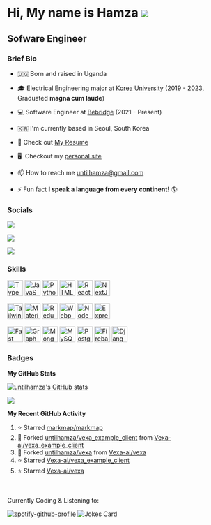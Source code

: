# Hi, My name is Hamza ![](https://user-images.githubusercontent.com/18350557/176309783-0785949b-9127-417c-8b55-ab5a4333674e.gif)

## Sofware Engineer

<!-- I'm a self-taught and driven software engineer with a passion for building and a background in electrical engineering. Graduated magna cum laude from Korea University. A Ugandan national and now based in South Korea, using my skills to deliver innovative solutions every day. Continuously learning and improving to push boundaries. -->

### Brief Bio

- 🇺🇬 Born and raised in Uganda
- :mortar_board: Electrical Engineering major at [Korea University](https://www.korea.edu/mbshome/mbs/en/index.do) (2019 - 2023, Graduated **magna cum laude**)
- :computer: Software Engineer at [Bebridge](https://www.slid.cc) (2021 - Present)
- :kr: I'm currently based in Seoul, South Korea
- :scroll: Check out [My Resume](https://untilhamza.github.io/assets/pdf/240619_Kyamanywa-Hamza-NVIDIA-resume.pdf)
- 🖥️  Checkout my [personal site](http://untilhamza.github.io/)
- 📫 How to reach me [untilhamza@gmail.com](mailto:untilhamza@gmail.com)

- ⚡ Fun fact **I speak a language from every continent!** 🌎

<!-- Born and raised in Uganda, but I've been living and breathing code ever since I picked up that C-language book. I may have graduated **magna cum laude** in Electrical Engineering at [Korea University](https://www.korea.edu/mbshome/mbs/en/index.do), but my true passion is in software development. I've been coding up a storm and loving every minute of it. I'm currently based in Seoul, where I'm living my best life as a self-taught, passionate software engineer. -->

<!-- I'm a self-taught and passionate Ugandan Software engineer based in Seoul. I gradudated **magna cum laude** from Electrical Engineering at [Korea University](https://www.korea.edu/mbshome/mbs/en/index.do). My passion for software far exceeded my love for electrical engineering and I haven't stopped coding since I picked up that C-langauge book. -->

### Socials

<!-- <a href="https://www.github.com/untilhamza" target="_blank" rel="noreferrer"><img
src="https://img.shields.io/github/followers/untilhamza?logo=github&style=for-the-badge&color=0891b2&labelColor=1c1917" /></a> -->

<a href="https://www.linkedin.com/in/untilhamza" target="_blank" rel="noreferrer"><img 
src="https://img.shields.io/badge/-LinkedIn-0891b2?style=for-the-badge&logo=linkedin&logoColor=ffffff&labelColor=1c1917" /></a>

<a href="https://www.twitter.com/untilhamza" target="_blank" rel="noreferrer"><img
src="https://img.shields.io/badge/-Twitter-0891b2?style=for-the-badge&logo=twitter&logoColor=ffffff&labelColor=1c1917" /></a>

<!-- stack over flow -->

<a href="https://stackoverflow.com/users/13889098/hamza-kyamanywa" target="_blank" rel="noreferrer"><img
src="https://img.shields.io/badge/-StackOverflow-0891b2?style=for-the-badge&logo=stackoverflow&logoColor=ffffff&labelColor=1c1917" /></a>

<!-- Total profile views -->

### Skills

<p align="left">
<a href="https://www.typescriptlang.org/" target="_blank" rel="noreferrer"><img src="https://raw.githubusercontent.com/danielcranney/readme-generator/main/public/icons/skills/typescript-colored.svg" width="36" height="36" alt="TypeScript" /></a>
<a href="https://developer.mozilla.org/en-US/docs/Web/JavaScript" target="_blank" rel="noreferrer"><img src="https://raw.githubusercontent.com/danielcranney/readme-generator/main/public/icons/skills/javascript-colored.svg" width="36" height="36" alt="JavaScript" /></a>
<a href="https://www.python.org/" target="_blank" rel="noreferrer"><img src="https://raw.githubusercontent.com/danielcranney/readme-generator/main/public/icons/skills/python-colored.svg" width="36" height="36" alt="Python" /></a>
<a href="https://developer.mozilla.org/en-US/docs/Glossary/HTML5" target="_blank" rel="noreferrer"><img src="https://raw.githubusercontent.com/danielcranney/readme-generator/main/public/icons/skills/html5-colored.svg" width="36" height="36" alt="HTML5" /></a>
<a href="https://reactjs.org/" target="_blank" rel="noreferrer"><img src="https://raw.githubusercontent.com/danielcranney/readme-generator/main/public/icons/skills/react-colored.svg" width="36" height="36" alt="React" /></a>
<a href="https://nextjs.org/docs" target="_blank" rel="noreferrer"><img src="https://raw.githubusercontent.com/danielcranney/readme-generator/main/public/icons/skills/nextjs-colored.svg" width="36" height="36" alt="NextJs" /></a>

<a href="https://tailwindcss.com/" target="_blank" rel="noreferrer"><img src="https://raw.githubusercontent.com/danielcranney/readme-generator/main/public/icons/skills/tailwindcss-colored.svg" width="36" height="36" alt="TailwindCSS" /></a>
<a href="https://mui.com/" target="_blank" rel="noreferrer"><img src="https://raw.githubusercontent.com/danielcranney/readme-generator/main/public/icons/skills/materialui-colored.svg" width="36" height="36" alt="Material UI" /></a>
<a href="https://redux.js.org/" target="_blank" rel="noreferrer"><img src="https://raw.githubusercontent.com/danielcranney/readme-generator/main/public/icons/skills/redux-colored.svg" width="36" height="36" alt="Redux" /></a>
<a href="https://webpack.js.org/" target="_blank" rel="noreferrer"><img src="https://raw.githubusercontent.com/danielcranney/readme-generator/main/public/icons/skills/webpack-colored.svg" width="36" height="36" alt="Webpack" /></a>
<a href="https://nodejs.org/en/" target="_blank" rel="noreferrer"><img src="https://raw.githubusercontent.com/danielcranney/readme-generator/main/public/icons/skills/nodejs-colored.svg" width="36" height="36" alt="NodeJS" /></a>
<a href="https://expressjs.com/" target="_blank" rel="noreferrer"><img src="https://raw.githubusercontent.com/danielcranney/readme-generator/main/public/icons/skills/express-colored.svg" width="36" height="36" alt="Express" /></a>

<a href="https://fastapi.tiangolo.com/" target="_blank" rel="noreferrer"><img src="https://raw.githubusercontent.com/danielcranney/readme-generator/main/public/icons/skills/fastapi-colored.svg" width="36" height="36" alt="Fast API" /></a>
<a href="https://graphql.org/" target="_blank" rel="noreferrer"><img src="https://raw.githubusercontent.com/danielcranney/readme-generator/main/public/icons/skills/graphql-colored.svg" width="36" height="36" alt="GraphQL" /></a>
<a href="https://www.mongodb.com/" target="_blank" rel="noreferrer"><img src="https://raw.githubusercontent.com/danielcranney/readme-generator/main/public/icons/skills/mongodb-colored.svg" width="36" height="36" alt="MongoDB" /></a>
<a href="https://www.mysql.com/" target="_blank" rel="noreferrer"><img src="https://raw.githubusercontent.com/danielcranney/readme-generator/main/public/icons/skills/mysql-colored.svg" width="36" height="36" alt="MySQL" /></a>
<a href="https://www.postgresql.org/" target="_blank" rel="noreferrer"><img src="https://raw.githubusercontent.com/danielcranney/readme-generator/main/public/icons/skills/postgresql-colored.svg" width="36" height="36" alt="PostgreSQL" /></a>
<a href="https://firebase.google.com/" target="_blank" rel="noreferrer"><img src="https://raw.githubusercontent.com/danielcranney/readme-generator/main/public/icons/skills/firebase-colored.svg" width="36" height="36" alt="Firebase" /></a>
<a href="https://www.djangoproject.com/" target="_blank" rel="noreferrer"><img src="https://raw.githubusercontent.com/danielcranney/readme-generator/main/public/icons/skills/django-colored.svg" width="36" height="36" alt="Django" /></a>

</p>

<!-- <p align="left"> <a href="https://www.github.com/untilhamza" target="_blank" rel="noreferrer"><img src="https://raw.githubusercontent.com/danielcranney/readme-generator/main/public/icons/socials/github.svg" width="32" height="32" /></a> <a href="http://www.instagram.com/sanshinehamza" target="_blank" rel="noreferrer"><img src="https://raw.githubusercontent.com/danielcranney/readme-generator/main/public/icons/socials/instagram.svg" width="32" height="32" /></a> <a href="https://www.linkedin.com/in/untilhamza" target="_blank" rel="noreferrer"><img src="https://raw.githubusercontent.com/danielcranney/readme-generator/main/public/icons/socials/linkedin.svg" width="32" height="32" /></a> <a href="http://www.medium.com/@sanshinehamza" target="_blank" rel="noreferrer"><img src="https://raw.githubusercontent.com/danielcranney/readme-generator/main/public/icons/socials/medium.svg" width="32" height="32" /></a> <a href="https://www.stackoverflow.com/users/13889098/hamza-kyamanywa" target="_blank" rel="noreferrer"><img src="https://raw.githubusercontent.com/danielcranney/readme-generator/main/public/icons/socials/stackoverflow.svg" width="32" height="32" /></a> <a href="https://www.twitter.com/untilhamza" target="_blank" rel="noreferrer"><img src="https://raw.githubusercontent.com/danielcranney/readme-generator/main/public/icons/socials/twitter.svg" width="32" height="32" /></a></p> -->

### Badges

<b>My GitHub Stats</b>

<a href="http://www.github.com/untilhamza"><img src="https://github-readme-stats.vercel.app/api?username=untilhamza&show_icons=true&hide=&count_private=true&title_color=0891b2&text_color=ffffff&icon_color=0891b2&bg_color=1c1917&hide_border=true&show_icons=true" alt="untilhamza's GitHub stats" /></a>

<a href="http://www.github.com/untilhamza"><img src="https://github-readme-streak-stats.herokuapp.com/?user=untilhamza&stroke=ffffff&background=1c1917&ring=0891b2&fire=0891b2&currStreakNum=ffffff&currStreakLabel=0891b2&sideNums=ffffff&sideLabels=ffffff&dates=ffffff&hide_border=true" /></a>

<!--//TODO: Put back later after they fix error -->
<!--
<a href="http://www.github.com/untilhamza"><img src="https://github-readme-activity-graph.cyclic.app/graph?username=untilhamza&bg_color=1c1917&color=ffffff&line=0891b2&point=ffffff&area_color=1c1917&area=true&hide_border=true&custom_title=GitHub%20Commits%20Graph" alt="GitHub Commits Graph" /></a> -->

<b>My Recent GitHub Activity</b>

<!--START_SECTION:activity-->
<!--RECENT_ACTIVITY:start-->
1. ⭐ Starred [markmap/markmap](https://github.com/markmap/markmap)<br>
2. 🔱 Forked [untilhamza/vexa_example_client](https://github.com/untilhamza/vexa_example_client) from [Vexa-ai/vexa_example_client](https://github.com/Vexa-ai/vexa_example_client)<br>
3. 🔱 Forked [untilhamza/vexa](https://github.com/untilhamza/vexa) from [Vexa-ai/vexa](https://github.com/Vexa-ai/vexa)<br>
4. ⭐ Starred [Vexa-ai/vexa_example_client](https://github.com/Vexa-ai/vexa_example_client)<br>
5. ⭐ Starred [Vexa-ai/vexa](https://github.com/Vexa-ai/vexa)<br>
   <!--RECENT_ACTIVITY:end-->
   <!--END_SECTION:activity-->

<!--//TODO: Put back later after they fix error -->

<!-- <a href="https://github.com/untilhamza" align="left"><img src="https://github-readme-stats.vercel.app/api/top-langs/?username=untilhamza&langs_count=10&title_color=0891b2&text_color=ffffff&icon_color=0891b2&bg_color=1c1917&hide_border=true&locale=en&custom_title=Top%20%Languages" alt="Top Languages" /></a> -->

<!-- ![](http://github-profile-summary-cards.vercel.app/api/cards/profile-details?username=untilhamza&theme=dracula)

![](http://github-profile-summary-cards.vercel.app/api/cards/repos-per-language?username=untilhamza&theme=dracula)
![](http://github-profile-summary-cards.vercel.app/api/cards/most-commit-language?username=untilhamza&theme=dracula) -->

<br>

Currently Coding & Listening to:

[![spotify-github-profile](https://spotify-github-profile.vercel.app/api/view?uid=31zhkmixlf3hxgj3c23tlvr7neya&cover_image=true&theme=default&show_offline=true&background_color=121212&bar_color_cover=true)](https://spotify-github-profile.vercel.app/api/view?uid=31zhkmixlf3hxgj3c23tlvr7neya&redirect=true)
![Jokes Card](https://readme-jokes.vercel.app/api)
